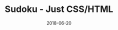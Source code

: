 ---
title: 'Sudoku - Just CSS/HTML'
description: 'Complete a sudoku puzzle without Javascript or server-side interaction.'
gametype: 'simple'
gameid: 20
date: 2018-06-20
tags: []
draft: false
type: 'games'
num19: [{'idx':1,'arr1':[1,2,3,4,5,6,7,8,9],'arr2':[1,2,3,4,5,6,7,8,9]},{'idx':2,'arr1':[1,2,3,4,5,6,7,8,9],'arr2':[1,2,3,4,5,6,7,8,9]},{'idx':3,'arr1':[1,2,3,4,5,6,7,8,9],'arr2':[1,2,3,4,5,6,7,8,9]},{'idx':4,'arr1':[1,2,3,4,5,6,7,8,9],'arr2':[1,2,3,4,5,6,7,8,9]},{'idx':5,'arr1':[1,2,3,4,5,6,7,8,9],'arr2':[1,2,3,4,5,6,7,8,9]},{'idx':6,'arr1':[1,2,3,4,5,6,7,8,9],'arr2':[1,2,3,4,5,6,7,8,9]},{'idx':7,'arr1':[1,2,3,4,5,6,7,8,9],'arr2':[1,2,3,4,5,6,7,8,9]},{'idx':8,'arr1':[1,2,3,4,5,6,7,8,9],'arr2':[1,2,3,4,5,6,7,8,9]},{'idx':9,'arr1':[1,2,3,4,5,6,7,8,9],'arr2':[1,2,3,4,5,6,7,8,9]}]
puzzle: [[0, 0, 0, 0, 0, 0, 0, 4, 0], [9, 0, 0, 7, 0, 6, 3, 0, 0], [0, 8, 6, 3, 0, 0, 9, 0, 0], [0, 6, 0, 8, 9, 2, 4, 1, 0], [0, 0, 0, 4, 0, 7, 0, 0, 0], [0, 2, 8, 1, 5, 3, 0, 6, 0], [0, 0, 2, 0, 0, 5, 1, 8, 0], [0, 0, 5, 9, 0, 1, 0, 0, 7], [0, 4, 0, 0, 0, 0, 0, 0, 0]]
layout: 'sudokucssstatic'
---